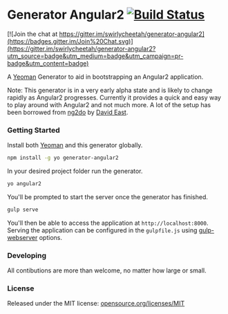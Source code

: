 # Generator Angular2 [![Build Status](https://secure.travis-ci.org/swirlycheetah/generator-angular2.png?branch=master)](https://travis-ci.org/swirlycheetah/generator-angular2)

[![Join the chat at https://gitter.im/swirlycheetah/generator-angular2](https://badges.gitter.im/Join%20Chat.svg)](https://gitter.im/swirlycheetah/generator-angular2?utm_source=badge&utm_medium=badge&utm_campaign=pr-badge&utm_content=badge)

A [Yeoman](http://yeoman.io) Generator to aid in bootstrapping an Angular2 application.

Note: This generator is in a very early alpha state and is likely to change rapidly as Angular2 progresses. Currently it provides a quick and easy way to play around with Angular2 and not much more. A lot of the setup has been borrowed from [ng2do](https://github.com/davideast/ng2do) by [David East](https://twitter.com/_davideast).

### Getting Started

Install both [Yeoman](http://yeoman.io) and this generator globally.

```bash
npm install -g yo generator-angular2
```

In your desired project folder run the generator.

```bash
yo angular2
```

You'll be prompted to start the server once the generator has finished.

```bash
gulp serve
```

You'll then be able to access the application at `http://localhost:8000`. Serving the application can be configured in the `gulpfile.js` using [gulp-webserver](https://www.npmjs.com/package/gulp-webserver) options.

### Developing

All contibutions are more than welcome, no matter how large or small.

### License

Released under the MIT license: [opensource.org/licenses/MIT](http://opensource.org/licenses/MIT)
